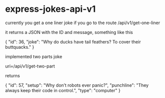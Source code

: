 # express-jokes-api-v1

currently you get a one liner joke if you go to the route /api/v1/get-one-liner

it returns a JSON with the ID and message, something like this

{
  "id": 36,
  "joke": "Why do ducks have tail feathers? To cover their buttquacks."
}

implemented two parts joke

uri=/api/v1/get-two-part

returns

{
  "id": 57,
  "setup": "Why don’t robots ever panic?",
  "punchline": "They always keep their code in control.",
  "type": "computer"
}